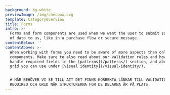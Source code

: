 ```yaml
---
background: bg-white
previewImage: /img/checbox.svg
template: CategoryOverview
title: Forms
intro: >-
  Forms and form components are used when we want the user to submit some kind
  of data to us, like in a purchase flow or secure message.
contentBelow: ''
contentAbove: >-
  When working with forms you need to be aware of more aspects than only the
  components. Make sure to also read about our validation rules and how we
  handle required fields in the [patterns](/patterns/) section, and about the
  grid you can use under [visual identity](/visual-identity/).


  # HÄR BEHÖVER VI SE TILL ATT DET FINNS KORREKTA LÄNKAR TILL VALIDATION,
  REQUIRED OCH GRID NÄR STRUKTURERNA FÖR DE DELARNA ÄR PÅ PLATS.
---
```



